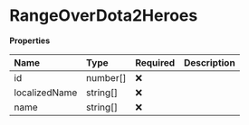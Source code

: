 # RangeOverDota2Heroes

**Properties**

| Name          | Type     | Required | Description |
| :------------ | :------- | :------- | :---------- |
| id            | number[] | ❌       |             |
| localizedName | string[] | ❌       |             |
| name          | string[] | ❌       |             |
